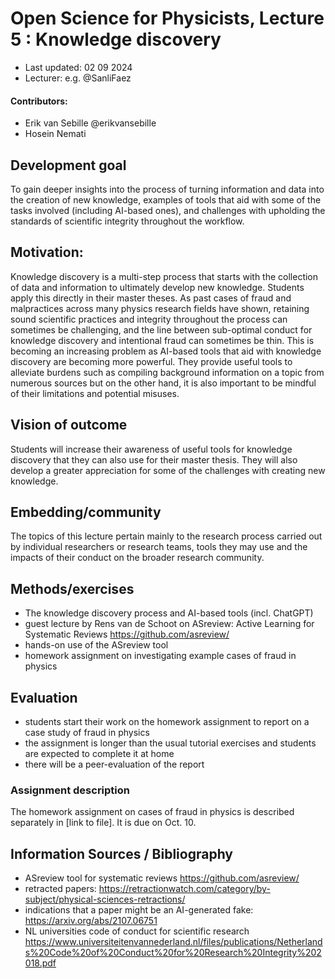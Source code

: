 # Open Science for Physicists, Lecture 5 : Knowledge discovery

+ Last updated: 02 09 2024
+ Lecturer: e.g. @SanliFaez 

#### Contributors: 
+ Erik van Sebille @erikvansebille
+ Hosein Nemati

## Development goal
To gain deeper insights into the process of turning information and data into the creation of new knowledge, examples of tools that aid with some of the tasks involved (including AI-based ones), and challenges with upholding the standards of scientific integrity throughout the workflow. 

## Motivation: 
Knowledge discovery is a multi-step process that starts with the collection of data and information to ultimately develop new knowledge. Students apply this directly in their master theses. As past cases of fraud and malpractices across many physics research fields have shown, retaining sound scientific practices and integrity throughout the process can sometimes be challenging, and the line between sub-optimal conduct for knowledge discovery and intentional fraud can sometimes be thin. This is becoming an increasing problem as AI-based tools that aid with knowledge discovery are becoming more powerful. They provide useful tools to alleviate burdens such as compiling background information on a topic from numerous sources but on the other hand, it is also important to be mindful of their limitations and potential misuses.  

## Vision of outcome
Students will increase their awareness of useful tools for knowledge discovery that they can also use for their master thesis. They will also develop a greater appreciation for some of the challenges with creating new knowledge. 

## Embedding/community
The topics of this lecture pertain mainly to the research process carried out by individual researchers or research teams, tools they may use and the impacts of their conduct on the broader research community.

## Methods/exercises
+ The knowledge discovery process and AI-based tools (incl. ChatGPT)
+ guest lecture by Rens van de Schoot on ASreview: Active Learning for Systematic Reviews https://github.com/asreview/  
+ hands-on use of the ASreview tool  
+ homework assignment on investigating example cases of fraud in physics
  
## Evaluation
- students start their work on the homework assignment to report on a case study of fraud in physics
- the assignment is longer than the usual tutorial exercises and students are expected to complete it at home
- there will be a peer-evaluation of the report 

### Assignment description
The homework assignment on cases of fraud in physics is described separately in [link to file]. It is due on Oct. 10. 

## Information Sources / Bibliography
- ASreview tool for systematic reviews https://github.com/asreview/ 
- retracted papers: https://retractionwatch.com/category/by-subject/physical-sciences-retractions/ 
- indications that a paper might be an AI-generated fake: https://arxiv.org/abs/2107.06751
- NL universities code of conduct for scientific research https://www.universiteitenvannederland.nl/files/publications/Netherlands%20Code%20of%20Conduct%20for%20Research%20Integrity%202018.pdf
